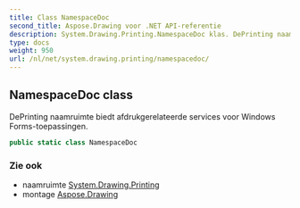 ```yaml
---
title: Class NamespaceDoc
second_title: Aspose.Drawing voor .NET API-referentie
description: System.Drawing.Printing.NamespaceDoc klas. DePrinting naamruimte biedt afdrukgerelateerde services voor Windows Formstoepassingen.
type: docs
weight: 950
url: /nl/net/system.drawing.printing/namespacedoc/
---
```

## NamespaceDoc class

DePrinting naamruimte biedt afdrukgerelateerde services voor Windows Forms-toepassingen.

```csharp
public static class NamespaceDoc
```

### Zie ook

* naamruimte [System.Drawing.Printing](../../system.drawing.printing/)
* montage [Aspose.Drawing](../../)


